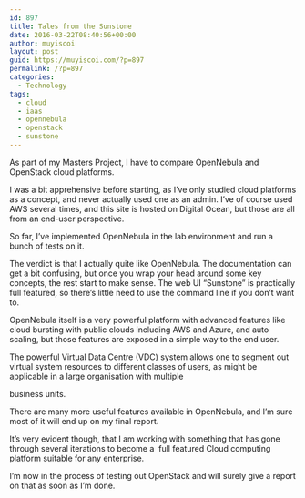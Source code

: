 ```yaml
---
id: 897
title: Tales from the Sunstone
date: 2016-03-22T08:40:56+00:00
author: muyiscoi
layout: post
guid: https://muyiscoi.com/?p=897
permalink: /?p=897
categories:
  - Technology
tags:
  - cloud
  - iaas
  - opennebula
  - openstack
  - sunstone
---
```

As part of my Masters Project, I have to compare OpenNebula and OpenStack cloud platforms.
  
I was a bit apprehensive before starting, as I&#8217;ve only studied cloud platforms as a concept, and never actually used one as an admin. I&#8217;ve of course used AWS several times, and this site is hosted on Digital Ocean, but those are all from an end-user perspective.
  
So far, I&#8217;ve implemented OpenNebula in the lab environment and run a bunch of tests on it.

The verdict is that I actually quite like OpenNebula. The documentation can get a bit confusing, but once you wrap your head around some key concepts, the rest start to make sense. The web UI &#8220;Sunstone&#8221; is practically full featured, so there&#8217;s little need to use the command line if you don&#8217;t want to.
  
OpenNebula itself is a very powerful platform with advanced features like cloud bursting with public clouds including AWS and Azure, and auto scaling, but those features are exposed in a simple way to the end user.
  
The powerful Virtual Data Centre (VDC) system allows one to segment out virtual system resources to different classes of users, as might be applicable in a large organisation with multiple
  
business units.
  
There are many more useful features available in OpenNebula, and I&#8217;m sure most of it will end up on my final report.

It&#8217;s very evident though, that I am working with something that has gone through several iterations to become a  full featured Cloud computing platform suitable for any enterprise.

I&#8217;m now in the process of testing out OpenStack and will surely give a report on that as soon as I&#8217;m done.